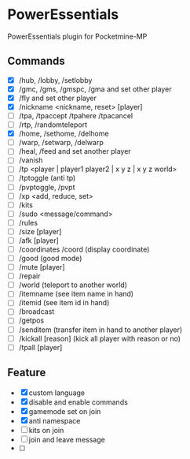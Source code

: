 # PowerEssentials
PowerEssentials plugin for Pocketmine-MP
## Commands
- [x] /hub, /lobby, /setlobby
- [x] /gmc, /gms, /gmspc, /gma and set other player
- [x] /fly and set other player
- [x] /nickname <nickname, reset> [player]
- [ ] /tpa, /tpaccept /tpahere /tpacancel
- [ ] /rtp, /randomteleport
- [x] /home, /sethome, /delhome
- [ ] /warp, /setwarp, /delwarp
- [ ] /heal, /feed and set another player
- [ ] /vanish
- [ ] /tp <player | player1 player2 | x y z | x y z world>
- [ ] /tptoggle (anti tp)
- [ ] /pvptoggle, /pvpt
- [ ] /xp <add, reduce, set>
- [ ] /kits
- [ ] /sudo <player> <message/command>
- [ ] /rules
- [ ] /size <size> [player]
- [ ] /afk [player]
- [ ] /coordinates /coord (display coordinate)
- [ ] /good (good mode)
- [ ] /mute [player]
- [ ] /repair
- [ ] /world <world-name> (teleport to another world)
- [ ] /itemname (see item name in hand)
- [ ] /itemid (see item id in hand)
- [ ] /broadcast <message>
- [ ] /getpos <player>
- [ ] /senditem <player> (transfer item in hand to another player)
- [ ] /kickall [reason] (kick all player with reason or no)
- [ ] /tpall [player]

## Feature
- [x] custom language
- [x] disable and enable commands
- [x] gamemode set on join
- [x] anti namespace
- [ ] kits on join
- [ ] join and leave message
- [ ]
